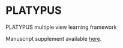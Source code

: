 # PLATYPUS
PLATYPUS multiple view learning framework

Manuscript supplement available [here](https://sysbiowiki.soe.ucsc.edu/platypus).
